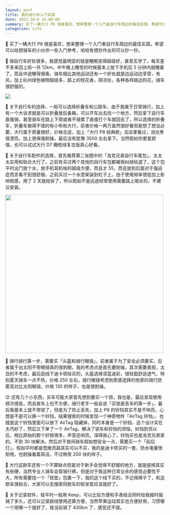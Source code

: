 ```yaml
---
layout: post
title: 我的自行车入门实践
date: 2023-10-6 16:00:00
summary: 买了一辆大行 P8 很是喜欢，想来整理一个入门者自行车周边的最佳实践，希望可以给想骑车的小伙伴一些入门参考，哈哈有想抄作业的可以抄一抄。
categories: Life
---
```


🤔 买了一辆大行 P8 很是喜欢，想来整理一个入门者自行车周边的最佳实践，希望可以给想骑车的小伙伴一些入门参考，哈哈有想抄作业的可以抄一抄。

🤣 骑自行车好处很多，我感觉最明显的就是睡眠变得超级好，甚至玄学了，每天差不多来回上班一共 12km，中午晚上睡觉的时候基本上放下手机后 5 分钟内就睡着了，而且中途睡得很香，骑车相比其他运动还有一个好处就是边运动边享受，有风，加上杭州绿色植物超级多，路上的桂花香，阴凉处，各种各样路边的花，骑车很舒服的。

![](https://cdn.fliggy.com/upic/K9EC4d.jpeg)

🚴 关于自行车的选择，一般可以选择折叠车和公路车，由于我属于日常骑行，加上有一个大诉求就是可以折叠放后备箱，可以开车出去找一个地方，然后拿下自行车直接骑，甚至骑车在路上下雨或者不骑累了直接打个车就回去了，所以选择的折叠车，折叠车做得不错的有小布和大行，前者价格一两万虽然很好看但是想了想没必要，大行属于质量很好，价格合适，加上「大行 P8 经典款」去店里看过，消光黑很漂亮，加上很保值耐操，最后没有犹豫 3500 左右拿下。当然假如你更爱颜值，也可以试试大行 D7 橄榄绿复古版真心好看。

💼 关于自行车配件的选择，首先推荐第二张图中的「洛克兄弟自行车尾包」，太太太实用和贴合大行了，之前有买过两个其他的自行车包都被我纠结给退了，这个包平时出门放个水，放手机耳机啥的超级方便，而且才 55，而且放到后面对于强迫症而言看不到很舒服，之前买过一个水壶架装到杠子上，由于使用频率很低加上影响观感，用了 2 天就给拆了，所以假如不是远途经常使用需要路上喝水的，不建议安装。

<img src="https://cdn.fliggy.com/upic/OtKa6R.jpeg" width="500" />

🔔 骑行骑行第一步，需要买「头盔和骑行眼镜」，前者属于为了安全必须要买，后者属于出太阳不带眼镜真的很刺眼，我的考虑点是首先要耐操，其次需要美观，太丑的不考虑，最后逛线下迪卡侬给买的，头盔选择深蓝迷彩，很轻盈舒适透气，特别夏天骑车一点不热，价格 250 左右。骑行眼镜考虑到质感选择的他家的骑行防雾高对比太阳眼镜，价格 130 的样子，也是很耐操。

😊 还有几个小东西，买车可能大家首先想到要买一个锁，我也是，最后发现使用频次很低，而且放车上也不方便，骑行老手一般会说「买锁是丢车的第一步」，最后我基本上就不带锁了，但是为了防止丢失，加上 P8 的铃铛其实不是不响亮，心想是不是可以换一个铃铛，结果搜索的时候发现一个神奇物件「AirTag 铃铛」，也就是这个铃铛里面可以放下 AirTag 隐藏掉，同时本身是一个铃铛，这个设计实在太巧妙了，然后又下单了一个 AirTag，解决了锁车和铃铛的烦恼，铃铛到货以后，相比原始的那个好按很多，声音还响亮，深得我心了，铃铛买也是洛克兄弟家的，不到 30 块解决。然后对于夜间骑车假如想安全一点，需要买一个「前后灯」，假如平时都是宽敞亮路其实可以不买，我的是迪卡侬买的一套，防水电量很耐用，也耐操看着简洁，不过稍贵 200 块的样子。

🤣 大行这款车还有一个不算缺点但是对于新手会觉得不舒服的地方，就是座椅其实有些硬，当然专业人骑车会穿骑行裤，但是对于我这种日常业余的感觉必要性不大，所有需要找一个「软垫」包裹一下，我的这个线下买的，不记得牌子了，和这款车很贴合，大家可以去搜索同款车的软坐垫应该就好了。

🍎 关于记录软件，我平时一般用 Keep，可以比较方便和手表结合同时给我报时报骑了多久，还可以记录路线使用还算方便，当然苹果运动其实也方便好用，习惯哪一个用哪一个就好了，我当前骑了 430km 了，感受还不错。
